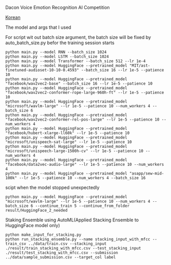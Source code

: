 Dacon Voice Emotion Recognition AI Competition

[Korean](README.md)

The model and args that I used

For script wit out batch size argument, the batch size will be fixed by auto_batch_size.py befor the training session starts
```
python main.py --model RNN --batch_size 1024
python main.py --model LSTM --batch_size 1024
python main.py --model Transformer --batch_size 512 --lr 1e-4
python main.py --model HuggingFace --pretrained_model "MIT/ast-finetuned-audioset-10-10-0.4593" --batch_size 16 --lr 1e-5 --patience 10
python main.py --model HuggingFace --pretrained_model "facebook/wav2vec2-base" --batch_size 16 --lr 1e-5 --patience 10
python main.py --model HuggingFace --pretrained_model "facebook/wav2vec2-conformer-rope-large-960h-ft" --lr 1e-5 --patience 10
python main.py --model HuggingFace --pretrained_model "microsoft/wavlm-large" --lr 1e-5 --patience 10 --num_workers 4 --batch_size 6 
python main.py --model HuggingFace --pretrained_model "facebook/wav2vec2-conformer-rel-pos-large" --lr 1e-5 --patience 10 --num_workers 4
python main.py --model HuggingFace --pretrained_model "facebook/hubert-xlarge-ll60k" --lr 1e-5 --patience 10
python main.py --model HuggingFace --pretrained_model "microsoft/unispeech-sat-large" --lr 1e-5 --patience 10
python main.py --model HuggingFace --pretrained_model "microsoft/unispeech-large-1500h-cv" --lr 1e-5 --patience 10 --num_workers 4
python main.py --model HuggingFace --pretrained_model "facebook/data2vec-audio-large" --lr 1e-5 --patience 10 --num_workers 4
python main.py --model HuggingFace --pretrained_model "asapp/sew-mid-100k" --lr 1e-5 --patience 10 --num_workers 4 --batch_size 16
```

scipt when the model stopped unexpectedly
```
python main.py --model HuggingFace --pretrained_model "microsoft/wavlm-large" --lr 1e-5 --patience 10 --num_workers 4 --batch_size 6 --continue_train 5 --continue_from_folder result/HuggingFace_2_needed
```

Staking Ensemble using AutoML(Applied Stacking Ensemble to HuggingFace model only)
```
python make_input_for_stacking.py
python run_stacking_ensemble.py --name stacking_input_with_mfcc --train_csv ../data/train.csv --stacking_input ./result/train_stacking_with_mfcc.csv --test_stacking_input ./result/test_stacking_with_mfcc.csv --submission ../data/sample_submission.csv --target_col label
```